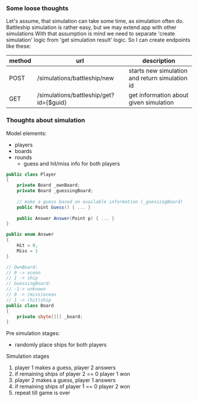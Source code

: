 ### Some loose thoughts

Let's assume, that simulation can take some time, as simulation often do.
Battleship simulation is rather easy, but we may extend app with other simulations
With that assumption is mind we need to separate 'create simulation' logic from 'get simulation result' logic.
So I can create endpoints like these:

| method | url                                    | description                                    |
|--------|----------------------------------------|------------------------------------------------|
| POST   | /simulations/battleship/new            | starts new simulation and return simulation id |
| GET    | /simulations/battleship/get?id={$guid} | get information about given simulation         |

### Thoughts about simulation

Model elements:

* players
* boards
* rounds
  * guess and hit/miss info for both players

```csharp
public class Player
{
    private Board _ownBoard;
    private Board _guessingBoard;
    
    // make a guess based on available information (_guessingBoard) 
    public Point Guess() { ... }
    
    public Answer Answer(Point p) { ... }
}

public enum Answer 
{
    Hit = 0,
    Miss = 1
}

// OwnBoard:
// 0 -> ocean
// 1 -> ship
// GuessingBoard:
// -1-> unknown
// 0 -> (miss)ocean
// 1 -> (hit)ship
public class Board
{
    private sbyte[][] _board;
}
```

Pre simulation stages:

* randomly place ships for both players

Simulation stages

1. player 1 makes a guess, player 2 answers
2. if remaining ships of player 2 == 0 player 1 won
3. player 2 makes a guess, player 1 answers
4. if remaining ships of player 1 == 0 player 2 won
5. repeat till game is over
